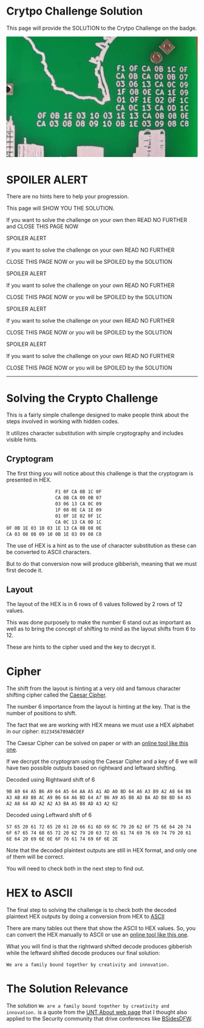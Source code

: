 # Crytpo Challenge Solution

This page will provide the SOLUTION to the Crytpo Challenge on the badge.

![Crypto Challenge](images/badge_crypto_challenge.jpg)

# SPOILER ALERT

There are no hints here to help your progression.

This page will SHOW YOU THE SOLUTION.

If you want to solve the challenge on your own then READ NO FURTHER and CLOSE THIS PAGE NOW

SPOILER ALERT

If you want to solve the challenge on your own READ NO FURTHER

CLOSE THIS PAGE NOW or you will be SPOILED by the SOLUTION

SPOILER ALERT

If you want to solve the challenge on your own READ NO FURTHER

CLOSE THIS PAGE NOW or you will be SPOILED by the SOLUTION

SPOILER ALERT

If you want to solve the challenge on your own READ NO FURTHER

CLOSE THIS PAGE NOW or you will be SPOILED by the SOLUTION

SPOILER ALERT

If you want to solve the challenge on your own READ NO FURTHER

CLOSE THIS PAGE NOW or you will be SPOILED by the SOLUTION

---

# Solving the Crypto Challenge

This is a fairly simple challenge designed to make people think about the steps involved in working with hidden codes.

It utilizes character substitution with simple cryptography and includes visible hints.

## Cryptogram

The first thing you will notice about this challenge is that the cryptogram is presented in HEX.

```
                  F1 0F CA 0B 1C 0F
                  CA 0B CA 00 0B 07
                  03 06 13 CA 0C 09
                  1F 08 0E CA 1E 09
                  01 0F 1E 02 0F 1C
                  CA 0C 13 CA 0D 1C
0F 0B 1E 03 10 03 1E 13 CA 0B 08 0E
CA 03 08 08 09 10 0B 1E 03 09 08 C8
```

The use of HEX is a hint as to the use of character substitution as these can be converted to ASCII characters.

But to do that conversion now will produce gibberish, meaning that we must first decode it.

## Layout

The layout of the HEX is in 6 rows of 6 values followed by 2 rows of 12 values.

This was done purposely to make the number 6 stand out as important as well as to bring the concept of shifting to mind as the layout shifts from 6 to 12.

These are hints to the cipher used and the key to decrypt it.

# Cipher

The shift from the layout is hinting at a very old and famous character shifting cipher called the [Caesar Cipher](https://en.wikipedia.org/wiki/Caesar_cipher).

The number 6 importance from the layout is hinting at the key.  That is the number of positions to shift.

The fact that we are working with HEX means we must use a HEX alphabet in our cipher: ```0123456789ABCDEF```

The Caesar Cipher can be solved on paper or with an [online tool like this one](https://www.dcode.fr/caesar-cipher).

If we decrypt the cryptogram using the Caesar Cipher and a key of 6 we will have two possible outputs based on rightward and leftward shifting.

Decoded using Rightward shift of 6
```
9B A9 64 A5 B6 A9 64 A5 64 AA A5 A1 AD A0 BD 64 A6 A3 B9 A2 A8 64 B8 A3 AB A9 B8 AC A9 B6 64 A6 BD 64 A7 B6 A9 A5 B8 AD BA AD B8 BD 64 A5 A2 A8 64 AD A2 A2 A3 BA A5 B8 AD A3 A2 62
```

Decoded using Leftward shift of 6
```
57 65 20 61 72 65 20 61 20 66 61 6D 69 6C 79 20 62 6F 75 6E 64 20 74 6F 67 65 74 68 65 72 20 62 79 20 63 72 65 61 74 69 76 69 74 79 20 61 6E 64 20 69 6E 6E 6F 76 61 74 69 6F 6E 2E
```

Note that the decoded plaintext outputs are still in HEX format, and only one of them will be correct.

You will need to check both in the next step to find out.

# HEX to ASCII

The final step to solving the challenge is to check both the decoded plaintext HEX outputs by doing a conversion from HEX to [ASCII](https://en.wikipedia.org/wiki/ASCII)

There are many tables out there that show the ASCII to HEX values.  So, you can convert the HEX manually to ASCII or use an [online tool like this one](https://www.dcode.fr/ascii-code).

What you will find is that the rightward shifted decode produces gibberish while the leftward shifted decode produces our final solution:

```
We are a family bound together by creativity and innovation.
```

# The Solution Relevance

The solution ```We are a family bound together by creativity and innovation.``` is a quote from the [UNT About web page](https://www.unt.edu/allabout/index.html) that I thought also applied to the Security community that drive conferences like [BSidesDFW](https://bsidesdfw.com/).


